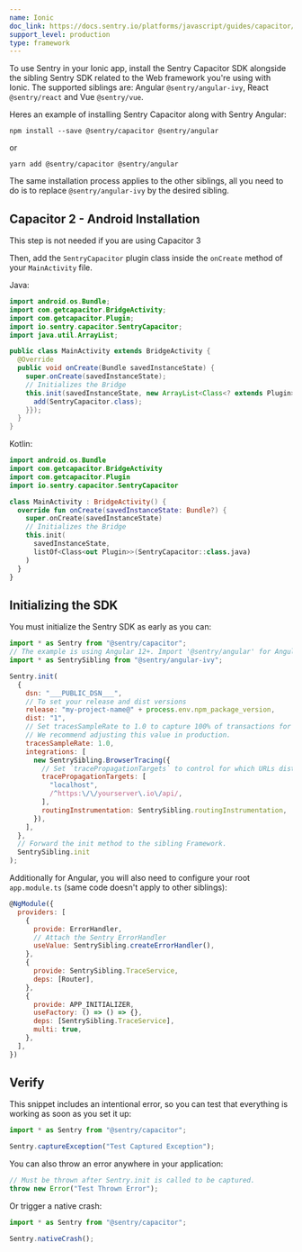 ```yaml
---
name: Ionic
doc_link: https://docs.sentry.io/platforms/javascript/guides/capacitor/
support_level: production
type: framework
---
```


To use Sentry in your Ionic app, install the Sentry Capacitor SDK alongside the sibling Sentry SDK related to the Web framework you're using with Ionic.
The supported siblings are: Angular `@sentry/angular-ivy`, React `@sentry/react` and Vue `@sentry/vue`.

Heres an example of installing Sentry Capacitor along with Sentry Angular:

```
npm install --save @sentry/capacitor @sentry/angular
```

or

```
yarn add @sentry/capacitor @sentry/angular
```

The same installation process applies to the other siblings, all you need to do is to replace `@sentry/angular-ivy` by the desired sibling.

## Capacitor 2 - Android Installation

<Note>

This step is not needed if you are using Capacitor 3

</Note>

Then, add the `SentryCapacitor` plugin class inside the `onCreate` method of your `MainActivity` file.

Java:

```java
import android.os.Bundle;
import com.getcapacitor.BridgeActivity;
import com.getcapacitor.Plugin;
import io.sentry.capacitor.SentryCapacitor;
import java.util.ArrayList;

public class MainActivity extends BridgeActivity {
  @Override
  public void onCreate(Bundle savedInstanceState) {
    super.onCreate(savedInstanceState);
    // Initializes the Bridge
    this.init(savedInstanceState, new ArrayList<Class<? extends Plugin>>() {{
      add(SentryCapacitor.class);
    }});
  }
}
```

Kotlin:

```kotlin
import android.os.Bundle
import com.getcapacitor.BridgeActivity
import com.getcapacitor.Plugin
import io.sentry.capacitor.SentryCapacitor

class MainActivity : BridgeActivity() {
  override fun onCreate(savedInstanceState: Bundle?) {
    super.onCreate(savedInstanceState)
    // Initializes the Bridge
    this.init(
      savedInstanceState,
      listOf<Class<out Plugin>>(SentryCapacitor::class.java)
    )
  }
}
```

## Initializing the SDK

You must initialize the Sentry SDK as early as you can:

```javascript
import * as Sentry from "@sentry/capacitor";
// The example is using Angular 12+. Import '@sentry/angular' for Angular 10 and 11. Import '@sentry/vue' or '@sentry/react' when using a Sibling different than Angular.
import * as SentrySibling from "@sentry/angular-ivy";

Sentry.init(
  {
    dsn: "___PUBLIC_DSN___",
    // To set your release and dist versions
    release: "my-project-name@" + process.env.npm_package_version,
    dist: "1",
    // Set tracesSampleRate to 1.0 to capture 100% of transactions for performance monitoring.
    // We recommend adjusting this value in production.
    tracesSampleRate: 1.0,
    integrations: [
      new SentrySibling.BrowserTracing({
        // Set `tracePropagationTargets` to control for which URLs distributed tracing should be enabled
        tracePropagationTargets: [
          "localhost",
          /^https:\/\/yourserver\.io\/api/,
        ],
        routingInstrumentation: SentrySibling.routingInstrumentation,
      }),
    ],
  },
  // Forward the init method to the sibling Framework.
  SentrySibling.init
);
```

Additionally for Angular, you will also need to configure your root `app.module.ts` (same code doesn't apply to other siblings):

```javascript
@NgModule({
  providers: [
    {
      provide: ErrorHandler,
      // Attach the Sentry ErrorHandler
      useValue: SentrySibling.createErrorHandler(),
    },
    {
      provide: SentrySibling.TraceService,
      deps: [Router],
    },
    {
      provide: APP_INITIALIZER,
      useFactory: () => () => {},
      deps: [SentrySibling.TraceService],
      multi: true,
    },
  ],
})
```

## Verify

This snippet includes an intentional error, so you can test that everything is working as soon as you set it up:

```javascript
import * as Sentry from "@sentry/capacitor";

Sentry.captureException("Test Captured Exception");
```

You can also throw an error anywhere in your application:

```javascript
// Must be thrown after Sentry.init is called to be captured.
throw new Error("Test Thrown Error");
```

Or trigger a native crash:

```javascript
import * as Sentry from "@sentry/capacitor";

Sentry.nativeCrash();
```

